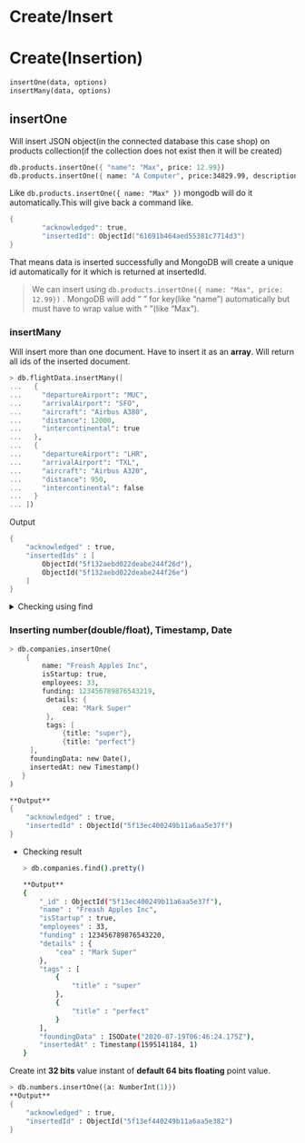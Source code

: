 # Create/Insert

# Create(Insertion)

```scheme
insertOne(data, options)
insertMany(data, options)
```

## insertOne

Will insert JSON object(in the connected database this case shop) on products collection(if the collection does not exist then it will be created)

```scheme
db.products.insertOne({ "name": "Max", price: 12.99})
db.products.insertOne({ name: "A Computer", price:34829.99, description: "This is high quality computer", details:{cpu: "Intel i7 8770",memory: 32}})
```

Like `db.products.insertOne({ name: "Max" })` mongodb will do it automatically.This will give back a command like.

```powershell
{
		"acknowledged": true,
		"insertedId": ObjectId("61691b464aed55381c7714d3")
}
```

That means data is inserted successfully and MongoDB will create a unique id automatically for it which is returned at insertedId.

> We can insert using `db.products.insertOne({ name: "Max", price: 12.99})` . MongoDB will add “ ” for key(like “name”) automatically but must have to wrap value with “ ”(like “Max”).
> 

### insertMany

Will insert more than one document. Have to insert it as an **array**. Will return all ids of the inserted document.

```scheme
> db.flightData.insertMany([
...   {
...     "departureAirport": "MUC",
...     "arrivalAirport": "SFO",
...     "aircraft": "Airbus A380",
...     "distance": 12000,
...     "intercontinental": true
...   },
...   {
...     "departureAirport": "LHR",
...     "arrivalAirport": "TXL",
...     "aircraft": "Airbus A320",
...     "distance": 950,
...     "intercontinental": false
...   }
... ])
```

Output

```scheme
{
	"acknowledged" : true,
	"insertedIds" : [
		ObjectId("5f132aebd022deabe244f26d"),
		ObjectId("5f132aebd022deabe244f26e")
	]
}
```
<details>
	<summary>Checking using find</summary>
    
    Code
    
    ```scheme
     db.flightData.find().pretty()
    ```
    
    Output
    
    ```scheme
    {
    	"_id" : ObjectId("5f132aebd022deabe244f26d"),
    	"departureAirport" : "MUC",
    	"arrivalAirport" : "SFO",
    	"aircraft" : "Airbus A380",
    	"distance" : 12000,
    	"intercontinental" : true
    }
    {
    	"_id" : ObjectId("5f132aebd022deabe244f26e"),
    	"departureAirport" : "LHR",
    	"arrivalAirport" : "TXL",
    	"aircraft" : "Airbus A320",
    	"distance" : 950,
    	"intercontinental" : false
    }
    ```
</details>

### Inserting number(double/float), Timestamp, Date

```scheme
> db.companies.insertOne(
	{
		name: "Freash Apples Inc", 
		isStartup: true, 
		employees: 33, 
		funding: 123456789876543219, 
		 details: {
			 cea: "Mark Super"
		 },
		 tags: [
			 {title: "super"},
			 {title: "perfect"}
     ], 
     foundingData: new Date(), 
     insertedAt: new Timestamp()
   }
)

**Output**
{
	"acknowledged" : true,
	"insertedId" : ObjectId("5f13ec400249b11a6aa5e37f")
}
```

- Checking result
    
    ```bash
    > db.companies.find().pretty()
    
    **Output**
    {
    	"_id" : ObjectId("5f13ec400249b11a6aa5e37f"),
    	"name" : "Freash Apples Inc",
    	"isStartup" : true,
    	"employees" : 33,
    	"funding" : 123456789876543220,
    	"details" : {
    		"cea" : "Mark Super"
    	},
    	"tags" : [
    		{
    			"title" : "super"
    		},
    		{
    			"title" : "perfect"
    		}
    	],
    	"foundingData" : ISODate("2020-07-19T06:46:24.175Z"),
    	"insertedAt" : Timestamp(1595141184, 1)
    }
    ```
    

Create int **32 bits** value instant of **default 64 bits floating** point value.

```scheme
> db.numbers.insertOne({a: NumberInt(1)})
**Output**
{
	"acknowledged" : true,
	"insertedId" : ObjectId("5f13ef440249b11a6aa5e382")
}
```